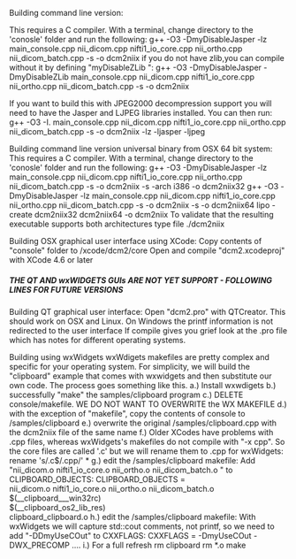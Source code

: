 Building command line version:

 This requires a C compiler. With a terminal, change directory to the 'conosle' folder and run the following: 
    g++ -O3 -DmyDisableJasper -lz main_console.cpp nii_dicom.cpp nifti1_io_core.cpp nii_ortho.cpp nii_dicom_batch.cpp -s -o dcm2niix 
if you do not have zlib,you can compile without it by defining "myDisableZLib ":
 g++ -O3 -DmyDisableJasper -DmyDisableZLib main_console.cpp nii_dicom.cpp nifti1_io_core.cpp nii_ortho.cpp nii_dicom_batch.cpp -s -o dcm2niix 
 
 If you want to build this with JPEG2000 decompression support you will need to have the Jasper and LJPEG libraries installed. You can then run:
  g++ -O3 -I. main_console.cpp nii_dicom.cpp nifti1_io_core.cpp nii_ortho.cpp nii_dicom_batch.cpp  -s -o dcm2niix -lz -ljasper -ljpeg
 

  
Building command line version universal binary from OSX 64 bit system:
 This requires a C compiler. With a terminal, change directory to the 'conosle' folder and run the following: 
  g++ -O3  -DmyDisableJasper -lz main_console.cpp nii_dicom.cpp nifti1_io_core.cpp nii_ortho.cpp nii_dicom_batch.cpp -s -o dcm2niix -s -arch i386 -o dcm2niix32
  g++ -O3  -DmyDisableJasper -lz main_console.cpp nii_dicom.cpp nifti1_io_core.cpp nii_ortho.cpp nii_dicom_batch.cpp -s -o dcm2niix -s -o dcm2niix64
  lipo -create dcm2niix32 dcm2niix64 -o dcm2niix
 To validate that the resulting executable supports both architectures type
  file ./dcm2niix

Building OSX graphical user interface using XCode:
 Copy contents of "console" folder to /xcode/dcm2/core
 Open and compile "dcm2.xcodeproj" with XCode 4.6 or later
 
##### THE QT AND wxWIDGETS GUIs ARE NOT YET SUPPORT - FOLLOWING LINES FOR FUTURE VERSIONS ##### 
 
Building QT graphical user interface:
  Open "dcm2.pro" with QTCreator. This should work on OSX and Linux. On Windows the printf information is not redirected to the user interface 
  If compile gives you grief look at the .pro file which has notes for different operating systems.

Building using wxWidgets
wxWdigets makefiles are pretty complex and specific for your operating system. For simplicity, we will build the "clipboard" example that comes with wxwidgets and then substitute our own code. The process goes something like this.
 a.) Install wxwdigets
 b.) successfully "make" the samples/clipboard program
 c.) DELETE console/makefile. WE DO NOT WANT TO OVERWRITE the WX MAKEFILE 
 d.) with the exception of "makefile", copy the contents of console to /samples/clipboard
 e.) overwrite the original /samples/clipboard.cpp with the dcm2niix file of the same name
 f.) Older XCodes have problems with .cpp files, whereas wxWidgets's makefiles do not compile with "-x cpp". So the core files are called '.c' but we will rename them to .cpp for wxWidgets:
 rename 's/\.c$/\.cpp/' *
 g.) edit the /samples/clipboard makefile: Add "nii_dicom.o nifti1_io_core.o nii_ortho.o nii_dicom_batch.o \" to CLIPBOARD_OBJECTS:
CLIPBOARD_OBJECTS =  \
	nii_dicom.o nifti1_io_core.o nii_ortho.o nii_dicom_batch.o \
	$(__clipboard___win32rc) \
	$(__clipboard_os2_lib_res) \
	clipboard_clipboard.o
 h.) edit the /samples/clipboard makefile: With wxWidgets we will capture std::cout comments, not printf, so we need to add "-DDmyUseCOut" to CXXFLAGS:
CXXFLAGS = -DmyUseCOut -DWX_PRECOMP ....
 i.) For a full refresh
rm clipboard
rm *.o
make